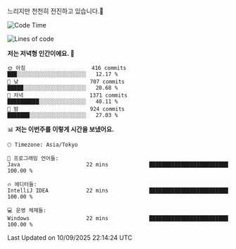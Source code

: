 느리지만 천천히 전진하고 있습니다.🐢

<!--START_SECTION:waka-->
![Code Time](http://img.shields.io/badge/Code%20Time-1%2C664%20hrs%2041%20mins-blue)

![Lines of code](https://img.shields.io/badge/%EC%A0%80%EB%8A%94%20%EC%97%AC%ED%83%9C%EA%B9%8C%EC%A7%80%20-934.4%20thousand%20%EC%A4%84%EC%9D%98%20%EC%BD%94%EB%93%9C%EB%A5%BC%20%EC%9E%91%EC%84%B1%ED%96%88%EC%96%B4%EC%9A%94.-blue)

**저는 저녁형 인간이에요. 🦉** 

```text
🌞 아침                     416 commits         ███░░░░░░░░░░░░░░░░░░░░░░   12.17 % 
🌆 낮　                     707 commits         █████░░░░░░░░░░░░░░░░░░░░   20.68 % 
🌃 저녁                     1371 commits        ██████████░░░░░░░░░░░░░░░   40.11 % 
🌙 밤　                     924 commits         ███████░░░░░░░░░░░░░░░░░░   27.03 % 
```


📊 **저는 이번주를 이렇게 시간을 보냈어요.** 

```text
🕑︎ Timezone: Asia/Tokyo

💬 프로그래밍 언어들: 
Java                     22 mins             █████████████████████████   100.00 % 

🔥 에디터들: 
IntelliJ IDEA            22 mins             █████████████████████████   100.00 % 

💻 운영 체제들: 
Windows                  22 mins             █████████████████████████   100.00 % 
```


 Last Updated on 10/09/2025 22:14:24 UTC
<!--END_SECTION:waka-->
